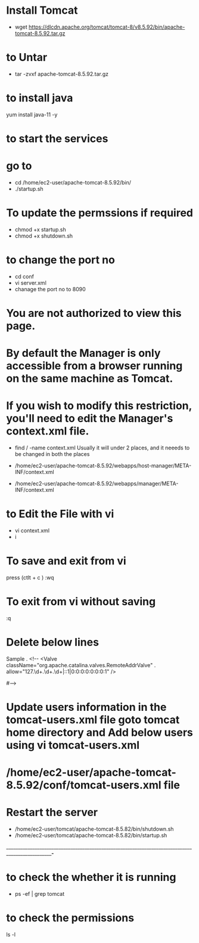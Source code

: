 # Install Tomcat 
- wget https://dlcdn.apache.org/tomcat/tomcat-8/v8.5.92/bin/apache-tomcat-8.5.92.tar.gz


# to Untar
- tar -zvxf apache-tomcat-8.5.92.tar.gz


# to install java 
yum install java-11 -y

# to start the services 

 # go to 
- cd /home/ec2-user/apache-tomcat-8.5.92/bin/
- ./startup.sh


# To update the permssions if required
- chmod +x startup.sh
- chmod +x shutdown.sh


 # to change the port no

- cd conf
- vi server.xml
- chanage the port no to 8090


# You are not authorized to view this page.

# By default the Manager is only accessible from a browser running on the same machine as Tomcat. 
# If you wish to modify this restriction, you'll need to edit the Manager's context.xml file.

- find / -name context.xml
Usually it will under 2 places, and it neeeds to be changed in both the places

- /home/ec2-user/apache-tomcat-8.5.92/webapps/host-manager/META-INF/context.xml
- /home/ec2-user/apache-tomcat-8.5.92/webapps/manager/META-INF/context.xml


# to Edit the File with vi
- vi context.xml 
- i 

# To save and exit from vi 
press (ctlt + c )
:wq


# To exit from vi without saving
:q


#  Delete below lines

Sample
.  <!--  <Valve className="org.apache.catalina.valves.RemoteAddrValve"
.  allow="127\.\d+\.\d+\.\d+|::1|0:0:0:0:0:0:0:1" /> 

#-->

  
  
# Update users information in the tomcat-users.xml file goto tomcat home directory and Add below users using vi tomcat-users.xml

# /home/ec2-user/apache-tomcat-8.5.92/conf/tomcat-users.xml file



<role rolename="manager-gui"/>
 <role rolename="manager-script"/>
 <role rolename="manager-jmx"/>
 <role rolename="manager-status"/>
 <user username="manju" password="manju" roles="manager-gui, manager-script, manager-jmx, manager-status, admin-gui"/>
 <user username="deployer" password="deployer" roles="manager-script"/>
 <user username="tomcat" password="s3cret" roles="manager-gui"/>  


# Restart the server 
- /home/ec2-user/tomcat/apache-tomcat-8.5.82/bin/shutdown.sh
- /home/ec2-user/tomcat/apache-tomcat-8.5.82/bin/startup.sh


_________________________________________________________________________________________________________________-________________




# to check the whether  it is running 
- ps -ef | grep tomcat

# to check the permissions
ls -l 

